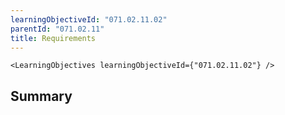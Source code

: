 ```yaml
---
learningObjectiveId: "071.02.11.02"
parentId: "071.02.11"
title: Requirements
---
```


```tsx eval
<LearningObjectives learningObjectiveId={"071.02.11.02"} />
```

## Summary
